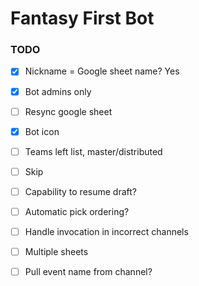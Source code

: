 # Fantasy First Bot


### TODO
- [X] Nickname = Google sheet name? Yes
- [X] Bot admins only
- [ ] Resync google sheet
- [X] Bot icon
- [ ] Teams left list, master/distributed
- [ ] Skip

- [ ] Capability to resume draft?
- [ ] Automatic pick ordering? 

- [ ] Handle invocation in incorrect channels
- [ ] Multiple sheets
- [ ] Pull event name from channel?
